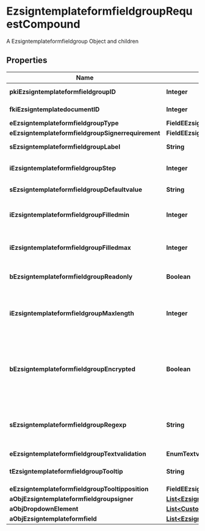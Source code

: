 

# EzsigntemplateformfieldgroupRequestCompound

A Ezsigntemplateformfieldgroup Object and children

## Properties

| Name | Type | Description | Notes |
|------------ | ------------- | ------------- | -------------|
|**pkiEzsigntemplateformfieldgroupID** | **Integer** | The unique ID of the Ezsigntemplateformfieldgroup |  [optional] |
|**fkiEzsigntemplatedocumentID** | **Integer** | The unique ID of the Ezsigntemplatedocument |  |
|**eEzsigntemplateformfieldgroupType** | **FieldEEzsigntemplateformfieldgroupType** |  |  |
|**eEzsigntemplateformfieldgroupSignerrequirement** | **FieldEEzsigntemplateformfieldgroupSignerrequirement** |  |  |
|**sEzsigntemplateformfieldgroupLabel** | **String** | The Label for the Ezsigntemplateformfieldgroup |  |
|**iEzsigntemplateformfieldgroupStep** | **Integer** | The step when the Ezsigntemplatesigner will be invited to fill the form fields |  |
|**sEzsigntemplateformfieldgroupDefaultvalue** | **String** | The default value for the Ezsigntemplateformfieldgroup |  |
|**iEzsigntemplateformfieldgroupFilledmin** | **Integer** | The minimum number of Ezsigntemplateformfield that must be filled in the Ezsigntemplateformfieldgroup |  |
|**iEzsigntemplateformfieldgroupFilledmax** | **Integer** | The maximum number of Ezsigntemplateformfield that must be filled in the Ezsigntemplateformfieldgroup |  |
|**bEzsigntemplateformfieldgroupReadonly** | **Boolean** | Whether the Ezsigntemplateformfieldgroup is read only or not. |  |
|**iEzsigntemplateformfieldgroupMaxlength** | **Integer** | The maximum length for the value in the Ezsigntemplateformfieldgroup  This can only be set if eEzsigntemplateformfieldgroupType is **Text** or **Textarea** |  [optional] |
|**bEzsigntemplateformfieldgroupEncrypted** | **Boolean** | Whether the Ezsigntemplateformfieldgroup is encrypted in the database or not. Encrypted values are not displayed on the Ezsigndocument. This can only be set if eEzsigntemplateformfieldgroupType is **Text** or **Textarea** |  [optional] |
|**sEzsigntemplateformfieldgroupRegexp** | **String** | A regular expression to indicate what values are acceptable for the Ezsigntemplateformfieldgroup.  This can only be set if eEzsigntemplateformfieldgroupType is **Text** or **Textarea** |  [optional] |
|**eEzsigntemplateformfieldgroupTextvalidation** | **EnumTextvalidation** |  |  [optional] |
|**tEzsigntemplateformfieldgroupTooltip** | **String** | A tooltip that will be presented to Ezsigntemplatesigner about the Ezsigntemplateformfieldgroup |  [optional] |
|**eEzsigntemplateformfieldgroupTooltipposition** | **FieldEEzsigntemplateformfieldgroupTooltipposition** |  |  [optional] |
|**aObjEzsigntemplateformfieldgroupsigner** | [**List&lt;EzsigntemplateformfieldgroupsignerRequestCompound&gt;**](EzsigntemplateformfieldgroupsignerRequestCompound.md) |  |  |
|**aObjDropdownElement** | [**List&lt;CustomDropdownElementRequestCompound&gt;**](CustomDropdownElementRequestCompound.md) |  |  [optional] |
|**aObjEzsigntemplateformfield** | [**List&lt;EzsigntemplateformfieldRequestCompound&gt;**](EzsigntemplateformfieldRequestCompound.md) |  |  |



